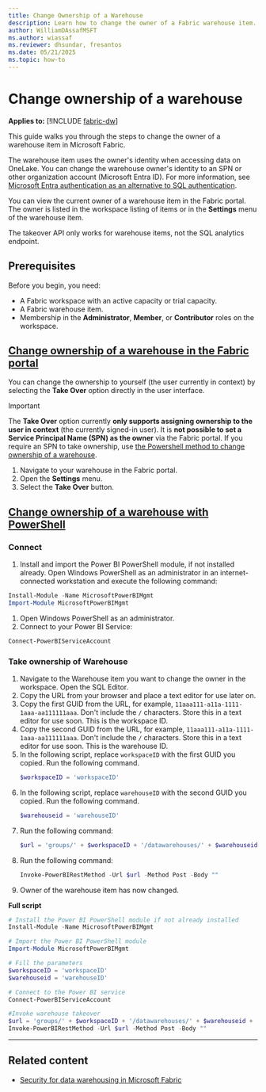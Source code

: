 ```yaml
---
title: Change Ownership of a Warehouse
description: Learn how to change the owner of a Fabric warehouse item.
author: WilliamDAssafMSFT
ms.author: wiassaf
ms.reviewer: dhsundar, fresantos
ms.date: 05/21/2025
ms.topic: how-to
---
```


# Change ownership of a warehouse

**Applies to:** [!INCLUDE [fabric-dw](includes/applies-to-version/fabric-dw.md)]

This guide walks you through the steps to change the owner of a warehouse item in Microsoft Fabric.

The warehouse item uses the owner's identity when accessing data on OneLake. You can change the warehouse owner's identity to an SPN or other organization account (Microsoft Entra ID). For more information, see [Microsoft Entra authentication as an alternative to SQL authentication](entra-id-authentication.md).

You can view the current owner of a warehouse item in the Fabric portal. The owner is listed in the workspace listing of items or in the **Settings** menu of the warehouse item.

The takeover API only works for warehouse items, not the SQL analytics endpoint.

## Prerequisites

Before you begin, you need:

- A Fabric workspace with an active capacity or trial capacity.
- A Fabric warehouse item.
- Membership in the **Administrator**, **Member**, or **Contributor** roles on the workspace.

## [Change ownership of a warehouse in the Fabric portal](#tab/portal)

You can change the ownership to yourself (the user currently in context) by selecting the **Take Over** option directly in the user interface.

> [!IMPORTANT]
 > The **Take Over** option currently **only supports assigning ownership to the user in context** (the currently signed-in user). It is **not possible to set a Service Principal Name (SPN) as the owner** via the Fabric portal. If you require an SPN to take ownership, use [the Powershell method to change ownership of a warehouse](change-ownership.md?tabs=powershell#connect).

1. Navigate to your warehouse in the Fabric portal.
1. Open the **Settings** menu.
1. Select the **Take Over** button.

## [Change ownership of a warehouse with PowerShell](#tab/powershell)

### Connect

1. Install and import the Power BI PowerShell module, if not installed already. Open Windows PowerShell as an administrator in an internet-connected workstation and execute the following command:

  ```powershell
  Install-Module -Name MicrosoftPowerBIMgmt
  Import-Module MicrosoftPowerBIMgmt 
  ```
1. Open Windows PowerShell as an administrator.
1. Connect to your Power BI Service:
  ```powershell
  Connect-PowerBIServiceAccount
  ```

### Take ownership of Warehouse

1. Navigate to the Warehouse item you want to change the owner in the workspace. Open the SQL Editor.
1. Copy the URL from your browser and place a text editor for use later on.
1. Copy the first GUID from the URL, for example, `11aaa111-a11a-1111-1aaa-aa111111aaa`. Don't include the `/` characters. Store this in a text editor for use soon. This is the workspace ID.
1. Copy the second GUID from the URL, for example, `11aaa111-a11a-1111-1aaa-aa111111aaa`. Don't include the `/` characters. Store this in a text editor for use soon. This is the warehouse ID.
1. In the following script, replace `workspaceID` with the first GUID you copied. Run the following command.
    ```powershell
    $workspaceID = 'workspaceID'
    ```
1. In the following script, replace `warehouseID` with the second GUID you copied. Run the following command.
    ```powershell
    $warehouseid = 'warehouseID'
    ```
1. Run the following command:
    ```powershell
    $url = 'groups/' + $workspaceID + '/datawarehouses/' + $warehouseid + '/takeover'
    ```
1. Run the following command:
    ```powershell
    Invoke-PowerBIRestMethod -Url $url -Method Post -Body ""
    ```
1. Owner of the warehouse item has now changed.

**Full script**

```powershell
# Install the Power BI PowerShell module if not already installed
Install-Module -Name MicrosoftPowerBIMgmt

# Import the Power BI PowerShell module
Import-Module MicrosoftPowerBIMgmt

# Fill the parameters
$workspaceID = 'workspaceID'
$warehouseid = 'warehouseID'

# Connect to the Power BI service
Connect-PowerBIServiceAccount

#Invoke warehouse takeover
$url = 'groups/' + $workspaceID + '/datawarehouses/' + $warehouseid + '/takeover'
Invoke-PowerBIRestMethod -Url $url -Method Post -Body ""
```

---

## Related content

- [Security for data warehousing in Microsoft Fabric](security.md)
